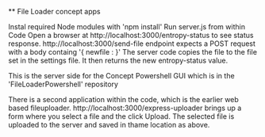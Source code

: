 ** File Loader concept apps

Instal required Node modules with 'npm install'
Run server.js from within Code
Open a browser at http://localhost:3000/entropy-status to see status response.
http://localhost:3000/send-file endpoint expects a POST request with a body containg '{ newfile : <filename>}'
The server code copies the file to the file set in the settings file. It then returns the new entropy-status value.

This is the server side for the Concept Powershell GUI which is in the 'FileLoaderPowershell' repository

There is a second application within the code, which is the earlier web based fileuploader.
http://localhost:3000/express-uploader brings up a form where you select a file and the click Upload.
The selected file is uploaded to the server and saved in thame location as above.